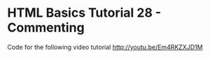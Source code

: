 HTML Basics Tutorial 28 - Commenting
====================================

Code for the following video tutorial http://youtu.be/Em4RKZXJD1M
